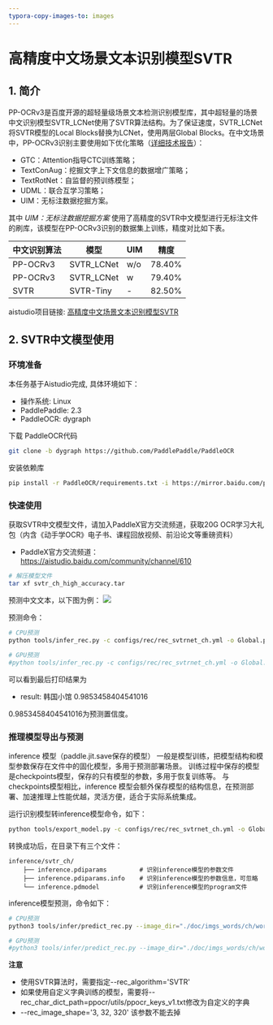 ```yaml
---
typora-copy-images-to: images
---
```



# 高精度中文场景文本识别模型SVTR

## 1. 简介

PP-OCRv3是百度开源的超轻量级场景文本检测识别模型库，其中超轻量的场景中文识别模型SVTR_LCNet使用了SVTR算法结构。为了保证速度，SVTR_LCNet将SVTR模型的Local Blocks替换为LCNet，使用两层Global Blocks。在中文场景中，PP-OCRv3识别主要使用如下优化策略（[详细技术报告](../doc/doc_ch/PP-OCRv3_introduction.md)）：
- GTC：Attention指导CTC训练策略；
- TextConAug：挖掘文字上下文信息的数据增广策略；
- TextRotNet：自监督的预训练模型；
- UDML：联合互学习策略；
- UIM：无标注数据挖掘方案。

其中 *UIM：无标注数据挖掘方案* 使用了高精度的SVTR中文模型进行无标注文件的刷库，该模型在PP-OCRv3识别的数据集上训练，精度对比如下表。

|中文识别算法|模型|UIM|精度|
| --- | --- | --- |--- |
|PP-OCRv3|SVTR_LCNet| w/o |78.40%|
|PP-OCRv3|SVTR_LCNet| w |79.40%|
|SVTR|SVTR-Tiny|-|82.50%|

aistudio项目链接: [高精度中文场景文本识别模型SVTR](https://aistudio.baidu.com/aistudio/projectdetail/4263032)

## 2. SVTR中文模型使用

### 环境准备


本任务基于Aistudio完成, 具体环境如下：

- 操作系统: Linux
- PaddlePaddle: 2.3
- PaddleOCR: dygraph

下载 PaddleOCR代码

```bash
git clone -b dygraph https://github.com/PaddlePaddle/PaddleOCR
```

安装依赖库

```bash
pip install -r PaddleOCR/requirements.txt -i https://mirror.baidu.com/pypi/simple
```

### 快速使用

获取SVTR中文模型文件，请加入PaddleX官方交流频道，获取20G OCR学习大礼包（内含《动手学OCR》电子书、课程回放视频、前沿论文等重磅资料）

- PaddleX官方交流频道：https://aistudio.baidu.com/community/channel/610


```bash
# 解压模型文件
tar xf svtr_ch_high_accuracy.tar
```

预测中文文本，以下图为例：
![](../doc/imgs_words/ch/word_1.jpg)

预测命令：

```bash
# CPU预测
python tools/infer_rec.py -c configs/rec/rec_svtrnet_ch.yml -o Global.pretrained_model=./svtr_ch_high_accuracy/best_accuracy Global.infer_img=./doc/imgs_words/ch/word_1.jpg Global.use_gpu=False

# GPU预测
#python tools/infer_rec.py -c configs/rec/rec_svtrnet_ch.yml -o Global.pretrained_model=./svtr_ch_high_accuracy/best_accuracy Global.infer_img=./doc/imgs_words/ch/word_1.jpg Global.use_gpu=True
```

可以看到最后打印结果为
- result: 韩国小馆    0.9853458404541016

0.9853458404541016为预测置信度。

### 推理模型导出与预测

inference 模型（paddle.jit.save保存的模型） 一般是模型训练，把模型结构和模型参数保存在文件中的固化模型，多用于预测部署场景。 训练过程中保存的模型是checkpoints模型，保存的只有模型的参数，多用于恢复训练等。 与checkpoints模型相比，inference 模型会额外保存模型的结构信息，在预测部署、加速推理上性能优越，灵活方便，适合于实际系统集成。

运行识别模型转inference模型命令，如下：

```bash
python tools/export_model.py -c configs/rec/rec_svtrnet_ch.yml -o Global.pretrained_model=./svtr_ch_high_accuracy/best_accuracy Global.save_inference_dir=./inference/svtr_ch
```

转换成功后，在目录下有三个文件：
```shell
inference/svtr_ch/
    ├── inference.pdiparams         # 识别inference模型的参数文件
    ├── inference.pdiparams.info    # 识别inference模型的参数信息，可忽略
    └── inference.pdmodel           # 识别inference模型的program文件
```

inference模型预测，命令如下：

```bash
# CPU预测
python3 tools/infer/predict_rec.py --image_dir="./doc/imgs_words/ch/word_1.jpg" --rec_algorithm='SVTR' --rec_model_dir=./inference/svtr_ch/ --rec_image_shape='3, 32, 320'  --rec_char_dict_path=ppocr/utils/ppocr_keys_v1.txt --use_gpu=False

# GPU预测
#python3 tools/infer/predict_rec.py --image_dir="./doc/imgs_words/ch/word_1.jpg" --rec_algorithm='SVTR' --rec_model_dir=./inference/svtr_ch/ --rec_image_shape='3, 32, 320'  --rec_char_dict_path=ppocr/utils/ppocr_keys_v1.txt --use_gpu=True
```

**注意**

- 使用SVTR算法时，需要指定--rec_algorithm='SVTR'
- 如果使用自定义字典训练的模型，需要将--rec_char_dict_path=ppocr/utils/ppocr_keys_v1.txt修改为自定义的字典
- --rec_image_shape='3, 32, 320' 该参数不能去掉
